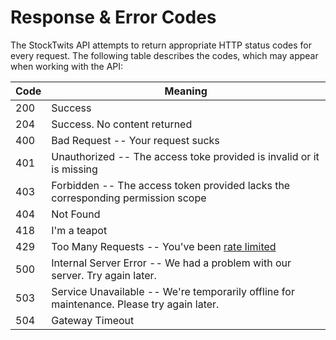 # Response & Error Codes

The StockTwits API attempts to return appropriate HTTP status codes for every request. The following table describes
the codes, which may appear when working with the API:

Code | Meaning
---------- | -------
200 | Success
204 | Success. No content returned
400 | Bad Request -- Your request sucks
401 | Unauthorized -- The access toke provided is invalid or it is missing
403 | Forbidden -- The access token provided lacks the corresponding permission scope
404 | Not Found
418 | I'm a teapot
429 | Too Many Requests -- You've been [rate limited](#rate-limiting)
500 | Internal Server Error -- We had a problem with our server. Try again later.
503 | Service Unavailable -- We're temporarily offline for maintenance. Please try again later.
504 | Gateway Timeout
